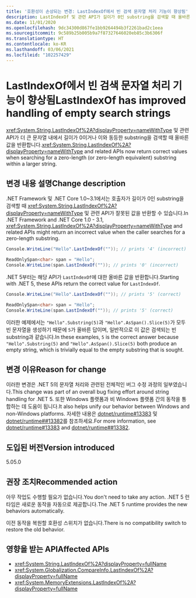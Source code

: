 ```yaml
---
title: '호환성이 손상되는 변경: LastIndexOf에서 빈 검색 문자열 처리 기능이 향상됨'
description: LastIndexOf 및 관련 API가 길이가 0인 substring을 검색할 때 올바른 값을 반환하는 핵심 .NET 라이브러리의 .NET 5 호환성이 손상되는 변경에 관해 알아봅니다.
ms.date: 11/01/2020
ms.openlocfilehash: 9dc34300d867fe1bb9264494b3f2261bad2c1eea
ms.sourcegitcommit: 9c589b25b005b9a7f87327646020eb85c3b6306f
ms.translationtype: HT
ms.contentlocale: ko-KR
ms.lasthandoff: 03/06/2021
ms.locfileid: "102257429"
---
```

# <a name="lastindexof-has-improved-handling-of-empty-search-strings"></a><span data-ttu-id="e56ea-103">LastIndexOf에서 빈 검색 문자열 처리 기능이 향상됨</span><span class="sxs-lookup"><span data-stu-id="e56ea-103">LastIndexOf has improved handling of empty search strings</span></span>

<span data-ttu-id="e56ea-104"><xref:System.String.LastIndexOf%2A?displayProperty=nameWithType> 및 관련 API가 더 큰 문자열 내에서 길이가 0이거나 이와 동등한 substring을 검색할 때 올바른 값을 반환합니다.</span><span class="sxs-lookup"><span data-stu-id="e56ea-104"><xref:System.String.LastIndexOf%2A?displayProperty=nameWithType> and related APIs now return correct values when searching for a zero-length (or zero-length equivalent) substring within a larger string.</span></span>

## <a name="change-description"></a><span data-ttu-id="e56ea-105">변경 내용 설명</span><span class="sxs-lookup"><span data-stu-id="e56ea-105">Change description</span></span>

<span data-ttu-id="e56ea-106">.NET Framework 및 .NET Core 1.0~3.1에서는 호출자가 길이가 0인 substring을 검색할 때 <xref:System.String.LastIndexOf%2A?displayProperty=nameWithType> 및 관련 API가 잘못된 값을 반환할 수 있습니다.</span><span class="sxs-lookup"><span data-stu-id="e56ea-106">In .NET Framework and .NET Core 1.0 - 3.1, <xref:System.String.LastIndexOf%2A?displayProperty=nameWithType> and related APIs might return an incorrect value when the caller searches for a zero-length substring.</span></span>

```csharp
Console.WriteLine("Hello".LastIndexOf("")); // prints '4' (incorrect)

ReadOnlySpan<char> span = "Hello";
Console.WriteLine(span.LastIndexOf("")); // prints '0' (incorrect)
```

<span data-ttu-id="e56ea-107">.NET 5부터는 해당 API가 `LastIndexOf`에 대한 올바른 값을 반환합니다.</span><span class="sxs-lookup"><span data-stu-id="e56ea-107">Starting with .NET 5, these APIs return the correct value for `LastIndexOf`.</span></span>

```csharp
Console.WriteLine("Hello".LastIndexOf("")); // prints '5' (correct)

ReadOnlySpan<char> span = "Hello";
Console.WriteLine(span.LastIndexOf("")); // prints '5' (correct)
```

<span data-ttu-id="e56ea-108">이러한 예제에서는 `"Hello".Substring(5)`과 `"Hello".AsSpan().Slice(5)`가 모두 빈 문자열을 생성하기 때문에 `5`가 올바른 답이며, 일반적으로 이 값은 검색되는 빈 substring과 같습니다.</span><span class="sxs-lookup"><span data-stu-id="e56ea-108">In these examples, `5` is the correct answer because `"Hello".Substring(5)` and `"Hello".AsSpan().Slice(5)` both produce an empty string, which is trivially equal to the empty substring that is sought.</span></span>

## <a name="reason-for-change"></a><span data-ttu-id="e56ea-109">변경 이유</span><span class="sxs-lookup"><span data-stu-id="e56ea-109">Reason for change</span></span>

<span data-ttu-id="e56ea-110">이러한 변경은 .NET 5의 문자열 처리와 관련된 전체적인 버그 수정 과정의 일부였습니다.</span><span class="sxs-lookup"><span data-stu-id="e56ea-110">This change was part of an overall bug fixing effort around string handling for .NET 5.</span></span> <span data-ttu-id="e56ea-111">또한 Windows 플랫폼과 비 Windows 플랫폼 간의 동작을 통합하는 데 도움이 됩니다.</span><span class="sxs-lookup"><span data-stu-id="e56ea-111">It also helps unify our behavior between Windows and non-Windows platforms.</span></span> <span data-ttu-id="e56ea-112">자세한 내용은 [dotnet/runtime#13383](https://github.com/dotnet/runtime/issues/13383) 및 [dotnet/runtime##13382](https://github.com/dotnet/runtime/issues/13382)를 참조하세요.</span><span class="sxs-lookup"><span data-stu-id="e56ea-112">For more information, see [dotnet/runtime#13383](https://github.com/dotnet/runtime/issues/13383) and [dotnet/runtime##13382](https://github.com/dotnet/runtime/issues/13382).</span></span>

## <a name="version-introduced"></a><span data-ttu-id="e56ea-113">도입된 버전</span><span class="sxs-lookup"><span data-stu-id="e56ea-113">Version introduced</span></span>

<span data-ttu-id="e56ea-114">5.0</span><span class="sxs-lookup"><span data-stu-id="e56ea-114">5.0</span></span>

## <a name="recommended-action"></a><span data-ttu-id="e56ea-115">권장 조치</span><span class="sxs-lookup"><span data-stu-id="e56ea-115">Recommended action</span></span>

<span data-ttu-id="e56ea-116">아무 작업도 수행할 필요가 없습니다.</span><span class="sxs-lookup"><span data-stu-id="e56ea-116">You don't need to take any action.</span></span> <span data-ttu-id="e56ea-117">.NET 5 런타임은 새로운 동작을 자동으로 제공합니다.</span><span class="sxs-lookup"><span data-stu-id="e56ea-117">The .NET 5 runtime provides the new behaviors automatically.</span></span>

<span data-ttu-id="e56ea-118">이전 동작을 복원할 호환성 스위치가 없습니다.</span><span class="sxs-lookup"><span data-stu-id="e56ea-118">There is no compatibility switch to restore the old behavior.</span></span>

## <a name="affected-apis"></a><span data-ttu-id="e56ea-119">영향을 받는 API</span><span class="sxs-lookup"><span data-stu-id="e56ea-119">Affected APIs</span></span>

- <xref:System.String.LastIndexOf%2A?displayProperty=fullName>
- <xref:System.Globalization.CompareInfo.LastIndexOf%2A?displayProperty=fullName>
- <xref:System.MemoryExtensions.LastIndexOf%2A?displayProperty=fullName>

<!--

### Category

Core .NET libraries

### Affected APIs

- `Overload:System.String.LastIndexOf`
- `Overload:System.Globalization.CompareInfo.LastIndexOf`
- `Overload:System.MemoryExtensions.LastIndexOf`

-->
